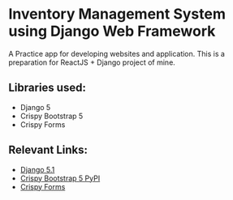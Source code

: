 # Inventory Management System using Django Web Framework

A Practice app for developing websites and application.
This is a preparation for ReactJS + Django project of mine.


## Libraries used:
- Django 5
- Crispy Bootstrap 5
- Crispy Forms

## Relevant Links:
- [Django 5.1](https://pypi.org/project/Django/)
- [Crispy Bootstrap 5 PyPI](https://pypi.org/project/crispy-bootstrap5/)
- [Crispy Forms](https://pypi.org/project/django-crispy-forms/)

